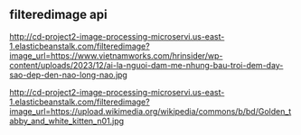 ## filteredimage api
http://cd-project2-image-processing-microservi.us-east-1.elasticbeanstalk.com/filteredimage?image_url=https://www.vietnamworks.com/hrinsider/wp-content/uploads/2023/12/ai-la-nguoi-dam-me-nhung-bau-troi-dem-day-sao-dep-den-nao-long-nao.jpg

http://cd-project2-image-processing-microservi.us-east-1.elasticbeanstalk.com/filteredimage?image_url=https://upload.wikimedia.org/wikipedia/commons/b/bd/Golden_tabby_and_white_kitten_n01.jpg